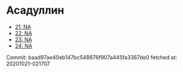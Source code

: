 # Асадуллин
- [21: NA](21.md)
- [22: NA](22.md)
- [23: NA](23.md)
- [24: NA](24.md)

Commit: baad97ae40eb147bc548876f907a445fa3367de0
 fetched at: 20201021-021707
